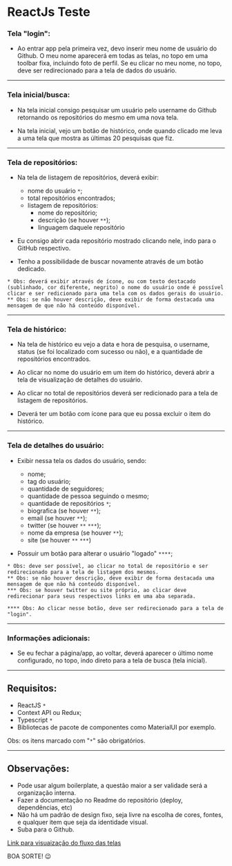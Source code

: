 # ReactJs Teste

### Tela "login":

- Ao entrar app pela primeira vez, devo inserir meu nome de usuário do Github. O meu nome aparecerá em todas as telas, no topo em uma toolbar fixa, incluindo foto de perfil. Se eu clicar no meu nome, no topo, deve ser redirecionado para a tela de dados do usuário.
---

### Tela inicial/busca:

- Na tela inicial consigo pesquisar um usuário pelo username do Github retornando os repositórios do mesmo em uma nova tela.

- Na tela inicial, vejo um botão de histórico, onde quando clicado me leva a uma tela que mostra as últimas 20 pesquisas que fiz.
----

### Tela de repositórios:

- Na tela de listagem de repositórios, deverá exibir:
  - nome do usuário `*`;
  - total repositórios encontrados;
  - listagem de repositórios:
    - nome do repositório;
    - descrição (se houver `**`);
    - linguagem daquele repositório

- Eu consigo abrir cada repositório mostrado clicando nele, indo para o GitHub respectivo.
- Tenho a possibilidade de buscar novamente através de um botão dedicado.

```
* Obs: deverá exibir através de ícone, ou com texto destacado (sublinhado, cor diferente, negrito) o nome do usuário onde é possível clicar e ser redicionado para uma tela com os dados gerais do usuário.
** Obs: se não houver descrição, deve exibir de forma destacada uma mensagem de que não há conteúdo disponível.
```
---

### Tela de histórico:

- Na tela de histórico eu vejo a data e hora de pesquisa, o username, status (se foi localizado com sucesso ou não), e a quantidade de repositórios encontrados.

- Ao clicar no nome do usuário em um item do histórico, deverá abrir a tela de visualização de detalhes do usuário.

- Ao clicar no total de repositórios deverá ser redicionado para a tela de listagem de repositórios.

- Deverá ter um botão com ícone para que eu possa excluir o item do histórico.
----

### Tela de detalhes do usuário:

- Exibir nessa tela os dados do usuário, sendo:
  - nome;
  - tag do usuário;
  - quantidade de seguidores;
  - quantidade de pessoa seguindo o mesmo;
  - quantidade de repositórios `*`;
  - biografica (se houver `**`);
  - email (se houver `**`);
  - twitter (se houver `**` `***`);
  - nome da empresa (se houver `**`);
  - site (se houver `**` `***`)

- Possuir um botão para alterar o usuário "logado" `****`;

```
* Obs: deve ser possível, ao clicar no total de repositório e ser redirecionado para a tela de listagem dos mesmos.
** Obs: se não houver descrição, deve exibir de forma destacada uma mensagem de que não há conteúdo disponível.
*** Obs: se houver twitter ou site próprio, ao clicar deve redirecionar para seus respectivos links em uma aba separada.

**** Obs: Ao clicar nesse botão, deve ser redirecionado para a tela de "login".
```
---

### Informações adicionais:

- Se eu fechar a página/app, ao voltar, deverá aparecer o último nome configurado, no topo, indo direto para a tela de busca (tela inicial).
---


## Requisitos:
- ReactJS `*`
- Context API ou Redux;
- Typescript `*`
- Bibliotecas de pacote de componentes como MaterialUI por exemplo.

Obs: os itens marcado com "`*`" são obrigatórios.<br />

---

## Observações:
- Pode usar algum boilerplate, a questão maior a ser validade será a organização interna.
- Fazer a documentação no Readme do repositório (deploy, dependências, etc) 
- Não há um padrão de design fixo, seja livre na escolha de cores, fontes, e qualquer item que seja da identidade visual.
- Suba para o Github.

[Link para visuaização do fluxo das telas](https://whimsical.com/Gsz118BwUD1ZqhnBDbwsWH)

BOA SORTE! 😉️
